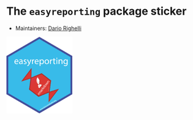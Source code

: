 # The `easyreporting` package sticker

* Maintainers: [Dario Righelli](https://github.com/drighelli)

<img src="easyreporting.png" height="200" />
